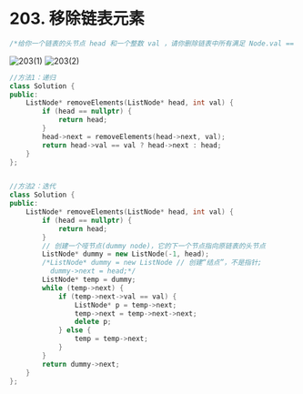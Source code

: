 # 203. 移除链表元素
```c++
/*给你一个链表的头节点 head 和一个整数 val ，请你删除链表中所有满足 Node.val == val 的节点，并返回新的头节点。*/
```
![203(1)](https://github.com/user-attachments/assets/07de0c03-6f47-48f2-bc49-f74c8476db51)
![203(2)](https://github.com/user-attachments/assets/e64c6237-d09f-4b93-a050-34a36abfa89e)
```c++
//方法1：递归
class Solution {
public:
    ListNode* removeElements(ListNode* head, int val) {
        if (head == nullptr) {
            return head;
        }
        head->next = removeElements(head->next, val);
        return head->val == val ? head->next : head;
    }
};


//方法2：迭代
class Solution {
public:
    ListNode* removeElements(ListNode* head, int val) {
        if (head == nullptr) {
            return head;
        }
        // 创建一个哑节点(dummy node)，它的下一个节点指向原链表的头节点
        ListNode* dummy = new ListNode(-1, head);
        /*ListNode* dummy = new ListNode // 创建“结点”，不是指针;
          dummy->next = head;*/
        ListNode* temp = dummy;
        while (temp->next) {
            if (temp->next->val == val) {
                ListNode* p = temp->next;
                temp->next = temp->next->next;
                delete p;
            } else {
                temp = temp->next;
            }
        }
        return dummy->next;
    }
};
```
